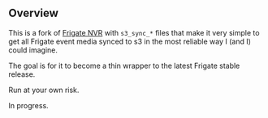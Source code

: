 ## Overview
This is a fork of [Frigate NVR](https://github.com/blakeblackshear/frigate) with `s3_sync_*` files that make it very simple to get all Frigate event media synced to s3 in the most reliable way I (and I) could imagine.

The goal is for it to become a thin wrapper to the latest Frigate stable release.

Run at your own risk.

In progress.
